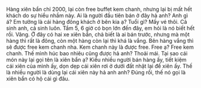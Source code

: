 Hàng xiên bẩn chỉ 2000, lại còn free buffet kem chanh, nhưng lại bị mất hết khách do sự hiểu nhầm này. Ai là người đầu tiên bán ở đây hả anh? Anh gì á? Em tưởng là cái hàng đông khách ở bên kia ạ? Tuổi gì? Mấy vé thôi. Cả sinh anh, cả sinh luôn. Tầm 5, 6 giờ có bọn lớn đến đây, em hỏi là nó biết hết rồi. Vâng. Ở đây có hai xe xiên bẩn, chả biết là ai bán trước, nhưng mà một hàng thì rất là đông, còn một hàng còn lại thì khá là vắng. Bên hàng vắng thì sẽ được free kem chanh nha. Kem chanh này là được free. Free ạ? Free kem chanh. Thế mình húc bao nhiêu cũng được hả anh? Thoải mái. Tại sao cái món này lại gọi tên là xiên bẩn ạ? Kiểu nhiều người bán hàng ấy, tiết kiệm cái xiên của mình ấy, dọn dẹp cái xiên rơi ở dưới đất nhặt lại để xiên ấy. Thế là nhiều người là dùng lại cái xiên này hả anh anh? Đúng rồi, thế nó gọi là xiên bẩn có hộ cái gì đâu.